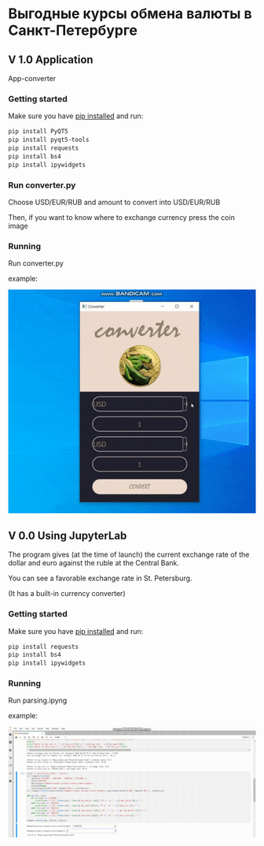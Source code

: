 # Выгодные курсы обмена валюты в Санкт-Петербурге

## V 1.0 Application
App-converter

### Getting started

Make sure you have [pip installed](https://pip.readthedocs.org/en/stable/installing/) and run:

```bash
pip install PyQT5
pip install pyqt5-tools
pip install requests
pip install bs4
pip install ipywidgets
```

### Run converter.py

Choose USD/EUR/RUB and amount to convert into USD/EUR/RUB  

Then, if you want to know where to exchange currency press the coin image

### Running

Run converter.py

example:

![vid2](./docs/video_2.gif)



## V 0.0  Using JupyterLab
The program gives (at the time of launch) the current exchange rate of the dollar and euro against the ruble at the Central Bank.

You can see a favorable exchange rate in St. Petersburg.

(It has a built-in currency converter)

### Getting started

Make sure you have [pip installed](https://pip.readthedocs.org/en/stable/installing/) and run:

```bash
pip install requests
pip install bs4
pip install ipywidgets
```
### Running

Run parsing.ipyng

example:

![ui_glow_up](./docs/video_.gif)
